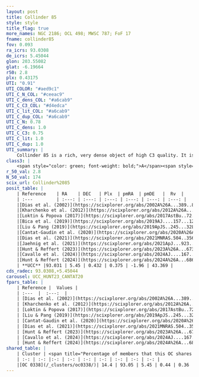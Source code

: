 ```yaml
---
layout: post
title: Collinder 85
style: style
title_flag: true
more_names: NGC 2186; OCL 498; MWSC 787; FoF 17
fname: collinder85
fov: 0.093
ra_icrs: 93.0308
de_icrs: 5.45044
glon: 203.55082
glat: -6.19664
r50: 2.8
plx: 0.43175
UTI: "0.91"
UTI_COLOR: "#aed9c1"
UTI_C_N_COL: "#ceeac9"
UTI_C_dens_COL: "#a6cab9"
UTI_C_C3_COL: "#d4edca"
UTI_C_lit_COL: "#a6cab9"
UTI_C_dup_COL: "#a6cab9"
UTI_C_N: 0.78
UTI_C_dens: 1.0
UTI_C_C3: 0.75
UTI_C_lit: 1.0
UTI_C_dup: 1.0
UTI_summary: |
    Collinder 85 is a rich, very dense object of high C3 quality. It is very well-studied in the literature. This object shares a small percentage of members with a later reported entry.
class3: |
    <span style="color: green; font-weight: bold;">A</span><span style="color: #FFC300; font-weight: bold;">B</span>
r_50_val: 2.8
N_50_val: 174
scix_url: Collinder%2085
posit_table: |
    | Reference    | RA    | DEC   | Plx  | pmRA  | pmDE   |  Rv  |
    | :---         | :---: | :---: | :---: | :---: | :---: | :---: |
    |[Dias et al. (2002)](https://scixplorer.org/abs/2002A%26A...389..871D) | 93.033 | 5.454 | -- | -0.23 | -2.79 | 20.15 |
    |[Kharchenko et al. (2012)](https://scixplorer.org/abs/2012A%26A...543A.156K) | 93.037 | 5.463 | -- | 0.03 | -0.12 | -- |
    |[Loktin & Popova (2017)](https://scixplorer.org/abs/2017AstBu..72..257L) | 93.03 | 5.454 | -- | 0.168 | 0.487 | 20.2 |
    |[Bica et al. (2019)](https://scixplorer.org/abs/2019AJ....157...12B) | 93.035 | 5.455 | -- | -- | -- | -- |
    |[Liu & Pang (2019)](https://scixplorer.org/abs/2019ApJS..245...32L) | 93.047 | 5.462 | 0.426 | 0.409 | -1.967 | -- |
    |[Cantat-Gaudin et al. (2020)](https://scixplorer.org/abs/2020A%26A...640A...1C) | 93.031 | 5.453 | 0.413 | 0.415 | -1.993 | -- |
    |[Dias et al. (2021)](https://scixplorer.org/abs/2021MNRAS.504..356D) | 93.022 | 5.452 | 0.412 | 0.405 | -1.967 | -- |
    |[Jaehnig et al. (2021)](https://scixplorer.org/abs/2021ApJ...923..129J) | 93.031 | 5.457 | 0.437 | 0.423 | -1.998 | -- |
    |[Hunt & Reffert (2023)](https://scixplorer.org/abs/2023A%26A...673A.114H) | 93.028 | 5.451 | 0.422 | 0.383 | -1.944 | 43.378 |
    |[Cavallo et al. (2024)](https://scixplorer.org/abs/2024AJ....167...12C) | 93.021 | 5.457 | 0.426 | -- | -- | -- |
    |[Hunt & Reffert (2024)](https://scixplorer.org/abs/2024A%26A...686A..42H) | 93.028 | 5.451 | 0.422 | 0.383 | -1.944 | 43.378 |
    | **UCC** |93.031 | 5.45 | 0.432 | 0.375 | -1.96 | 43.369 | 
cds_radec: 93.0308,+5.45044
carousel: UCC_HUNT23_CANTAT20
fpars_table: |
    | Reference |  Values |
    | :---  |  :---:  |
    | [Dias et al. (2002)](https://scixplorer.org/abs/2002A%26A...389..871D) | `E(B-V)=0.27, Dist=2700.0, Age=8.3` |
    | [Kharchenko et al. (2012)](https://scixplorer.org/abs/2012A%26A...543A.156K) | `e_bv=0.26, distance=1445, log_age=8.2` |
    | [Loktin & Popova (2017)](https://scixplorer.org/abs/2017AstBu..72..257L) | `E(B-V)=0.265, Dmod=11.165, logt=7.81` |
    | [Liu & Pang (2019)](https://scixplorer.org/abs/2019ApJS..245...32L) | `Age=0.933, Z=-0.5` |
    | [Cantat-Gaudin et al. (2020)](https://scixplorer.org/abs/2020A%26A...640A...1C) | `AVNN=0.65, DMNN=11.76, AgeNN=8.4` |
    | [Dias et al. (2021)](https://scixplorer.org/abs/2021MNRAS.504..356D) | `Av=1.058, Dist=2029, logage=8.173, [Fe/H]=-0.153` |
    | [Hunt & Reffert (2023)](https://scixplorer.org/abs/2023A%26A...673A.114H) | `AV50=0.6, diffAV50=1.209, MOD50=11.626, logAge50=8.536` |
    | [Cavallo et al. (2024)](https://scixplorer.org/abs/2024AJ....167...12C) | `AV50=0.93, dMod50=11.66, logAge50=8.43, [Fe/H]50=0.0` |
    | [Hunt & Reffert (2024)](https://scixplorer.org/abs/2024A%26A...686A..42H) | `MassJ=673.933` |
shared_table: |
    | Cluster | <span title="Percentage of members that this OC shares with the ones listed">%</span>   | RA   | DEC   | Plx   | pmRA  | pmDE  | Rv | UTI |
    | :-: | :-: |:-: | :-: | :-: | :-: | :-: | :-: | :-: |
    |[OC 0338](/_clusters/oc0338/)| 14.4 | 93.05 | 5.45 | 0.44 | 0.36 | -1.91 | 21.69 |0.0 |
---
```

